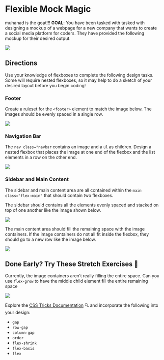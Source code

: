 # Flexible Mock Magic
muhanad is the goat!!!
**GOAL**: You have been tasked with tasked with designing a mockup of a webpage for a new company that wants to create a social media platform for coders. They have provided the following mockup for their desired output.

![](./Exemplar/FinalPage.png)

## Directions

Use your knowledge of flexboxes to complete the following design tasks. Some will require nested flexboxes, so it may help to do a sketch of your desired layout before you begin coding! 

### Footer

Create a ruleset for the `<footer>` element to match the image below. The images should be evenly spaced in a single row.

![](./Exemplar/Footer.png)

### Navigation Bar

The `nav class="navbar` contains an image and a `ul` as children. Design a nested flexbox that places the image at one end of the flexbox and the list elements in a row on the other end.

![](./Exemplar/Navigation.png)

### Sidebar and Main Content

The sidebar and main content area are all contained within the `main class="flex-main"` that should contain two flexboxes.

The sidebar should contains all the elements evenly spaced and stacked on top of one another like the image shown below.

![](./Exemplar/Sidebar.png)

The main content area should fill the remaining space with the image containers. If the image containers do not all fit inside the flexbox, they should go to a new row like the image below. 

![](./Exemplar/Main.png)

## Done Early? Try These Stretch Exercises 🚀

Currently, the image containers aren't really filling the entire space. Can you use `flex-grow` to have the middle child element fill the entire remaining space

![](./Exemplar/Stretch.png)

Explore the [CSS Tricks Documentation](https://css-tricks.com/snippets/css/a-guide-to-flexbox/) 🔍 and incorporate the following into your design:
- `gap`
- `row-gap`
- `column-gap`
- `order`
- `flex-shrink`
- `flex-basis`
- `flex`